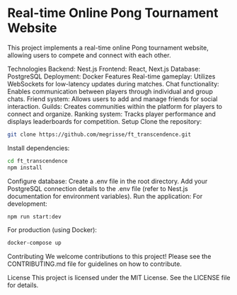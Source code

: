 # Real-time Online Pong Tournament Website

This project implements a real-time online Pong tournament website, allowing users to compete and connect with each other.

Technologies
Backend: Nest.js
Frontend: React, Next.js
Database: PostgreSQL
Deployment: Docker
Features
Real-time gameplay: Utilizes WebSockets for low-latency updates during matches.
Chat functionality: Enables communication between players through individual and group chats.
Friend system: Allows users to add and manage friends for social interaction.
Guilds: Creates communities within the platform for players to connect and organize.
Ranking system: Tracks player performance and displays leaderboards for competition.
Setup
Clone the repository:
```bash
git clone https://github.com/megrisse/ft_transcendence.git
```
Install dependencies:
```Bash
cd ft_transcendence
npm install
```
Configure database:
Create a .env file in the root directory.
Add your PostgreSQL connection details to the .env file (refer to Nest.js documentation for environment variables).
Run the application:
For development:
```Bash
npm run start:dev
```
For production (using Docker):
```Bash
docker-compose up
```
Contributing
We welcome contributions to this project! Please see the CONTRIBUTING.md file for guidelines on how to contribute.

License
This project is licensed under the MIT License. See the LICENSE file for details.